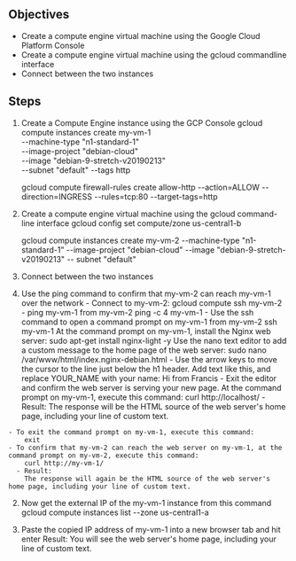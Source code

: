 ## Objectives
  - Create a compute engine virtual machine using the Google Cloud Platform Console
  - Create a compute engine virtual machine using the gcloud commandline interface
  - Connect between the two instances

## Steps
1. Create a Compute Engine instance using the GCP Console
    gcloud compute instances create my-vm-1 \
    --machine-type "n1-standard-1" \
    --image-project "debian-cloud" \
    --image "debian-9-stretch-v20190213" \
    --subnet "default"
    --tags http

    gcloud compute firewall-rules create allow-http --action=ALLOW --direction=INGRESS --rules=tcp:80 --target-tags=http

2. Create a compute engine virtual machine using the gcloud command-line interface
    gcloud config set compute/zone us-central1-b

    gcloud compute instances create my-vm-2 --machine-type "n1-standard-1" --image-project "debian-cloud" --image "debian-9-stretch-v20190213" -- subnet "default"

3. Connect between the two instances
  1. Use the ping command to confirm that my-vm-2 can reach my-vm-1 over the network
    - Connect to my-vm-2:
        gcloud compute ssh my-vm-2
    - ping my-vm-1 from my-vm-2 
        ping -c 4 my-vm-1
    - Use the ssh command to open a command prompt on my-vm-1 from my-vm-2
        ssh my-vm-1
    At the command prompt on my-vm-1, install the Nginx web server:
        sudo apt-get install nginx-light -y
    Use the nano text editor to add a custom message to the home page of the web server:
        sudo nano /var/www/html/index.nginx-debian.html
    - Use the arrow keys to move the cursor to the line just below the h1 header. Add text like this, and replace YOUR_NAME with your name:
        Hi from Francis
    - Exit the editor and confirm the web server is serving your new page.  At the command prompt on my-vm-1, execute this command:
        curl http://localhost/
        -Result:
          The response will be the HTML source of the web server's home page, including your line of custom text.

    - To exit the command prompt on my-vm-1, execute this command:
        exit
    - To confirm that my-vm-2 can reach the web server on my-vm-1, at the command prompt on my-vm-2, execute this command:
        curl http://my-vm-1/
      - Result:
        The response will again be the HTML source of the web server's home page, including your line of custom text.

  2. Now get the external IP of the my-vm-1 instance from this command
      gcloud compute instances list --zone us-central1-a

  3. Paste the copied IP address of my-vm-1 into a new browser tab and hit enter
      Result: You will see the web server's home page, including your line of custom text.



